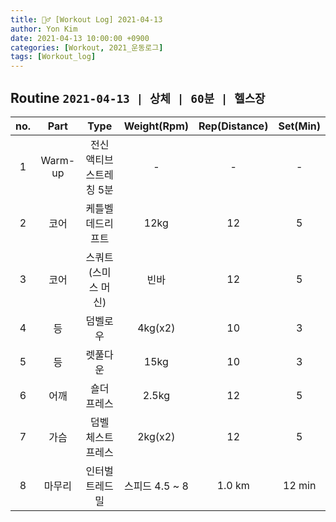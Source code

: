 ```yaml
---
title: 🏋️‍♂️ [Workout Log] 2021-04-13
author: Yon Kim
date: 2021-04-13 10:00:00 +0900
categories: [Workout, 2021_운동로그]
tags: [Workout_log]
---
```


## Routine `2021-04-13 | 상체 | 60분 | 헬스장` ##

|no.|Part|Type|Weight(Rpm)|Rep(Distance)|Set(Min)|
|:---:|:---:|:---:|:---:|:---:|:---:|
|1|Warm-up|전신 액티브 스트레칭 5분|-|-|-|
|2|코어|케틀벨 데드리프트|12kg|12|5|
|3|코어|스쿼트(스미스 머신)|빈바|12|5|
|4|등|덤벨로우|4kg(x2)|10|3|
|5|등|렛풀다운|15kg|10|3|
|6|어깨|숄더 프레스|2.5kg|12|5|
|7|가슴|덤벨 체스트 프레스|2kg(x2)|12|5|
|8|마무리|인터벌 트레드밀|스피드 4.5 ~ 8|1.0 km|12 min|

